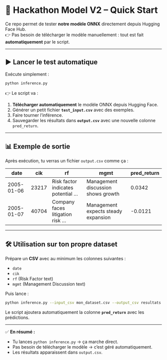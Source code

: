 # 🚀 Hackathon Model V2 – Quick Start  

Ce repo permet de tester **notre modèle ONNX** directement depuis Hugging Face Hub.  
👉 Pas besoin de télécharger le modèle manuellement : tout est fait **automatiquement** par le script.  

---

## ▶️ Lancer le test automatique
Exécute simplement :  

```bash
python inference.py
```

👉 Le script va :  
1. **Télécharger automatiquement** le modèle ONNX depuis Hugging Face.  
2. Générer un petit fichier **`test_input.csv`** avec des exemples.  
3. Faire tourner l’inférence.  
4. Sauvegarder les résultats dans **`output.csv`** avec une nouvelle colonne `pred_return`.  

---

## 📊 Exemple de sortie
Après exécution, tu verras un fichier `output.csv` comme ça :  

| date       | cik   | rf                                    | mgmt                                   | pred_return |
|------------|-------|---------------------------------------|----------------------------------------|-------------|
| 2005-01-06 | 23217 | Risk factor indicates potential …     | Management discussion shows growth      | 0.0342      |
| 2005-01-07 | 40704 | Company faces litigation risk …       | Management expects steady expansion     | -0.0121     |

---

## 🛠 Utilisation sur ton propre dataset
Prépare un **CSV** avec au minimum les colonnes suivantes :  
- `date`  
- `cik`  
- `rf` (Risk Factor text)  
- `mgmt` (Management Discussion text)  

Puis lance :  
```bash
python inference.py --input_csv mon_dataset.csv --output_csv resultats.csv
```

Le script ajoutera automatiquement la colonne **`pred_return`** avec les prédictions.  

---

✅ **En résumé :**  
- Tu lances `python inference.py` → ça marche direct.  
- Pas besoin de télécharger le modèle → c’est géré automatiquement.  
- Les résultats apparaissent dans `output.csv`.  

